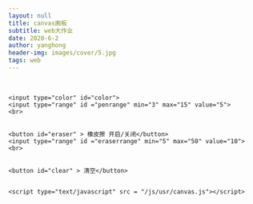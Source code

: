 ```yaml
---
layout: null 
title: canvas画板
subtitle: web大作业
date: 2020-6-2
author: yanghong
header-img: images/cover/5.jpg
tags: web
---
```


<html>
<body>
    <canvas id="drawing-board"></canvas>
    <br>


    <input type="color" id="color">
    <input type="range" id ="penrange" min="3" max="15" value="5">
    <br>


    <button id="eraser" > 橡皮擦 开启/关闭</button>
    <input type="range" id ="eraserrange" min="5" max="50" value="10">
    <br>


    <button id="clear" > 清空</button>


    <script type="text/javascript" src = "/js/usr/canvas.js"></script>
</body>
</html>